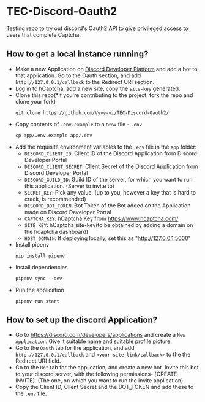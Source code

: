 # TEC-Discord-Oauth2
Testing repo to try out discord's Oauth2 API to give privileged access to users that complete Captcha.

## How to get a local instance running?
- Make a new Application on [Discord Developer Platform](https://discord.com/developers/) and add a bot to that application. Go to the Oauth section, and add `http://127.0.0.1/callback` to the Redirect URI section.
- Log in to hCaptcha, add a new site, copy the `site-key` generated.
- Clone this repo(\*if you're contributing to the project, fork the repo and clone your fork)
  ```
  git clone https://github.com/Vyvy-vi/TEC-Discord-Oauth2/
  ```
- Copy contents of `.env.example` to a new file - `.env`
  ```
  cp app/.env.example app/.env
  ```
- Add the requisite environment variables to the `.env` file in the `app` folder:
  - `DISCORD_CLIENT_ID`: Client ID of the Discord Application from Discord Developer Portal
  - `DISCORD_CLIENT_SECRET`: Client Secret of the Discord Application from Discord Developer Portal
  - `DISCORD_GUILD_ID`: Guild ID of the server, for which you want to run this application. (Server to invite to)
  - `SECRET_KEY`: Pick any value. (up to you, however a key that is hard to crack, is recommended)
  - `DISCORD_BOT_TOKEN`: Bot Token of the Bot added on the Application made on Discord Developer Portal
  - `CAPTCHA_KEY`: hCaptcha Key from https://www.hcaptcha.com/
  - `SITE_KEY`: hCaptcha site-key(to be obtained by adding a domain on the hcaptcha dashboard)
  - `HOST DOMAIN`: If deploying locally, set this as "http://127.0.0.1:5000"
- Install pipenv
  ```
  pip install pipenv
  ```
- Install dependencies
  ```
  pipenv sync --dev
  ```
- Run the application
  ```
  pipenv run start
  ```

## How to set up the discord Application?
- Go to https://discord.com/developers/applications and create a `New Application`. Give it suitable name and suitable profile picture.
- Go to the `Oauth` tab for the application, and add `http://127.0.0.1/callback` and `<your-site-link/callback>` to the the Redirect URI field.
- Go to the `Bot` tab for the application, and create a new bot. Invite this bot to your discord server, with the following permissions- [CREATE INVITE]. (The one, on which you want to run the invite application)
- Copy the Client ID, Client Secret and the BOT_TOKEN and add these to the `.env` file.
